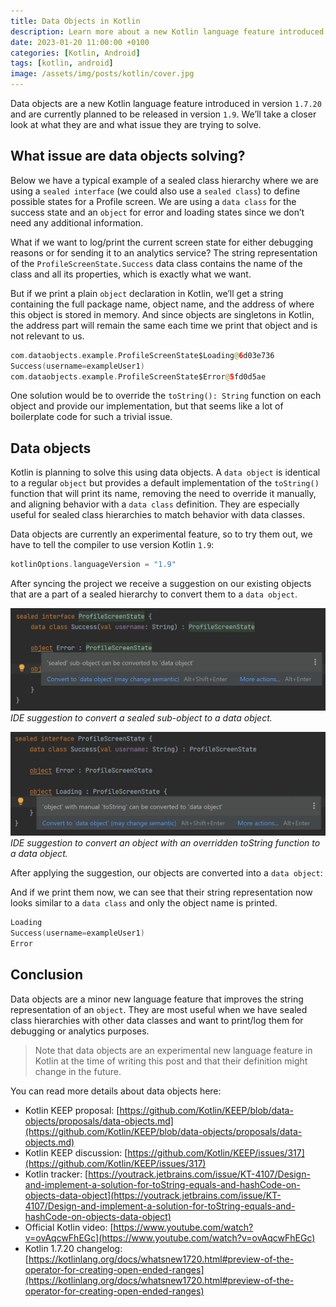 ```yaml
---
title: Data Objects in Kotlin
description: Learn more about a new Kotlin language feature introduced in version 1.7.20.
date: 2023-01-20 11:00:00 +0100
categories: [Kotlin, Android]
tags: [kotlin, android]
image: /assets/img/posts/kotlin/cover.jpg
---
```


Data objects are a new Kotlin language feature introduced in version `1.7.20` and are currently planned to be released in version `1.9`. We’ll take a closer look at what they are and what issue they are trying to solve.

## What issue are data objects solving?

Below we have a typical example of a sealed class hierarchy where we are using a  `sealed interface`  (we could also use a  `sealed class`) to define possible states for a Profile screen. We are using a  `data class`  for the success state and an  `object`  for error and loading states since we don’t need any additional information.


<script src="https://gist.github.com/landomen/0ff3b3885b338fecf15ff7783250cb05.js"></script>


What if we want to log/print the current screen state for either debugging reasons or for sending it to an analytics service? The string representation of the `ProfileScreenState.Success` data class contains the name of the class and all its properties, which is exactly what we want.  

But if we print a plain `object` declaration in Kotlin, we’ll get a string containing the full package name, object name, and the address of where this object is stored in memory. And since objects are singletons in Kotlin, the address part will remain the same each time we print that object and is not relevant to us.

```kotlin
com.dataobjects.example.ProfileScreenState$Loading@6d03e736  
Success(username=exampleUser1)  
com.dataobjects.example.ProfileScreenState$Error@5fd0d5ae
```

One solution would be to override the `toString(): String` function on each object and provide our implementation, but that seems like a lot of boilerplate code for such a trivial issue.


<script src="https://gist.github.com/landomen/807c33487638880bac742b62447fe96a.js"></script>


## Data  objects

Kotlin is planning to solve this using data objects. A `data object` is identical to a regular `object` but provides a default implementation of the `toString()` function that will print its name, removing the need to override it manually, and aligning behavior with a `data class` definition. They are especially useful for sealed class hierarchies to match behavior with data classes.

Data objects are currently an experimental feature, so to try them out, we have to tell the compiler to use version Kotlin  `1.9`:

```kotlin
kotlinOptions.languageVersion = "1.9"
```

After syncing the project we receive a suggestion on our existing objects that are a part of a sealed hierarchy to convert them to a `data object`.

![IDE suggestion to convert a sealed sub-object to a data object.](/assets/img/posts/kotlin/data-objects/convert-suggestion-object.webp)
_IDE suggestion to convert a sealed sub-object to a data object._


![IDE suggestion to convert an object with an overridden toString function to a data object.](/assets/img/posts/kotlin/data-objects/convert-suggestion-tostring.webp)
_IDE suggestion to convert an object with an overridden toString function to a data object._


After applying the suggestion, our objects are converted into a `data object`:


<script src="https://gist.github.com/landomen/e3f92c426ba7033c414cc8fde94a1ab3.js"></script>


And if we print them now, we can see that their string representation now looks similar to a `data class` and only the object name is printed.


```kotlin
Loading
Success(username=exampleUser1)
Error
```


## Conclusion

Data objects are a minor new language feature that improves the string representation of an `object`. They are most useful when we have sealed class hierarchies with other data classes and want to print/log them for debugging or analytics purposes.

> Note that data objects are an experimental new language feature in Kotlin at the time of writing this post and that their definition might change in the future.

You can read more details about data objects here:

-   Kotlin KEEP proposal:  [https://github.com/Kotlin/KEEP/blob/data-objects/proposals/data-objects.md](https://github.com/Kotlin/KEEP/blob/data-objects/proposals/data-objects.md)
-   Kotlin KEEP discussion:  [https://github.com/Kotlin/KEEP/issues/317](https://github.com/Kotlin/KEEP/issues/317)
-   Kotlin tracker:  [https://youtrack.jetbrains.com/issue/KT-4107/Design-and-implement-a-solution-for-toString-equals-and-hashCode-on-objects-data-object](https://youtrack.jetbrains.com/issue/KT-4107/Design-and-implement-a-solution-for-toString-equals-and-hashCode-on-objects-data-object)
-   Official Kotlin video:  [https://www.youtube.com/watch?v=ovAqcwFhEGc](https://www.youtube.com/watch?v=ovAqcwFhEGc)
-   Kotlin 1.7.20 changelog:  [https://kotlinlang.org/docs/whatsnew1720.html#preview-of-the-operator-for-creating-open-ended-ranges](https://kotlinlang.org/docs/whatsnew1720.html#preview-of-the-operator-for-creating-open-ended-ranges)

